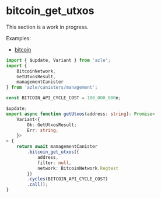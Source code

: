 # bitcoin_get_utxos

This section is a work in progress.

Examples:

-   [bitcoin](https://github.com/demergent-labs/azle/tree/main/examples/bitcoin)

```typescript
import { $update, Variant } from 'azle';
import {
    BitcoinNetwork,
    GetUtxosResult,
    managementCanister
} from 'azle/canisters/management';

const BITCOIN_API_CYCLE_COST = 100_000_000n;

$update;
export async function getUtxos(address: string): Promise<
    Variant<{
        Ok: GetUtxosResult;
        Err: string;
    }>
> {
    return await managementCanister
        .bitcoin_get_utxos({
            address,
            filter: null,
            network: BitcoinNetwork.Regtest
        })
        .cycles(BITCOIN_API_CYCLE_COST)
        .call();
}
```

